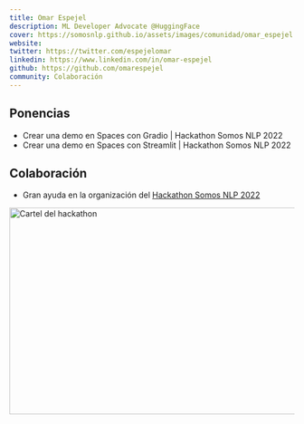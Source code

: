 ```yaml
---
title: Omar Espejel
description: ML Developer Advocate @HuggingFace  
cover: https://somosnlp.github.io/assets/images/comunidad/omar_espejel.jpg
website: 
twitter: https://twitter.com/espejelomar
linkedin: https://www.linkedin.com/in/omar-espejel
github: https://github.com/omarespejel
community: Colaboración
---
```


## Ponencias

- Crear una demo en Spaces con Gradio | Hackathon Somos NLP 2022
- Crear una demo en Spaces con Streamlit | Hackathon Somos NLP 2022

## Colaboración

- Gran ayuda en la organización del [Hackathon Somos NLP 2022](https://somosnlp.org/blog/hackathon-2022)

<div class="flex justify-center">
    <a href="https://somosnlp.org/blog/hackathon-2022" target="_blank">
        <img src="https://github.com/somosnlp/assets/raw/main/images/hackathon_pln_es_3.png" width="650" height="365" alt="Cartel del hackathon" />
    </a>
</div>
